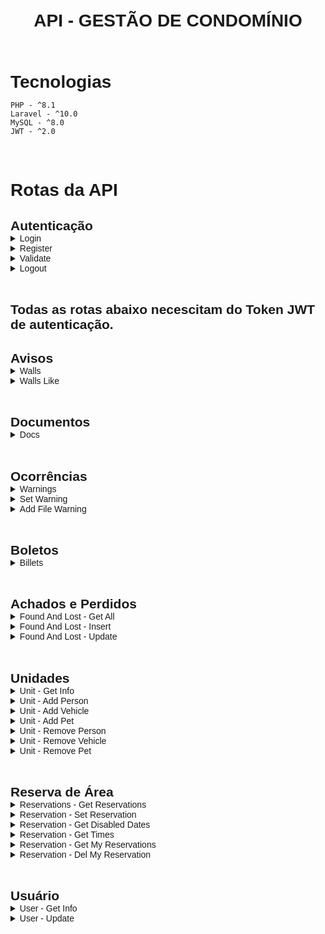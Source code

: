<div class="title">

<h1> API - GESTÃO DE CONDOMÍNIO </h1>

</div> <br/>

<!-- Tecnologias -->
<div>

# Tecnologias

```
PHP - ^8.1
Laravel - ^10.0
MySQL - ^8.0
JWT - ^2.0
```
</div><br>

<!-- Rotas -->
<div>

# Rotas da API
<!-- Rotas de Autenticação -->
<div class="routes">
    <h2> Autenticação </h2> 
    <details>
        <summary>Login</summary>
        <p>Rota: <b>api/auth/login</b> </p>
        <p>Parâmetros necessários: <b>cpf, password</b></p>
    </details>
    <details>
        <summary>Register</summary>
        <p>Rota: <b>api/auth/register</b></p>
        <p>Parâmetros necessários: <b>name, email, cpf, password, password_confirm</b></p>
    </details>
    <details>
        <summary>Validate</summary>
        <p>Rota: <b>api/auth/validate</b> </p>
        <p>Rota para validação do token de usuário, necessário enviar o Token JWT como autenticação Bearer</p>
    </details>
    <details>
        <summary>Logout</summary>
        <p>Rota: <b>api/auth/logout</b></p>
        <p>Necessário enviar o Token JWT para fazer o logout, pois para deslogar é necessário que esteja logado.</p>
    </details>
</div>

</div><br>

## Todas as rotas abaixo necescitam do Token JWT de autenticação.
<!-- Rotas de Avisos -->
<div class="routes">
    <h2>Avisos</h2>
    <details>
        <summary>Walls</summary>
        <p>Rota: <b>api/walls</b></p>
        <p>Responsávelpor trazer todos os avisos criados no sistema para os condôminos.</p>
    </details>
    <details>
        <summary>Walls Like</summary>
        <p>Rota: <b>api/wall/{id}/like</b></p>
        <p>Responsável por dar like em um aviso criado no sistema.</p>
    </details>

</div><br>

<!-- Rotas de Documentos -->
<div class="routes">
    <h2>Documentos</h2>
    <details>
        <summary>Docs</summary>
        <p>Rota: <b>api/docs</b></p>
        <p>Reponsável por trazer todos os documentos que são de carater geral do coondomínio.</p>
    </details>

</div><br>

<!-- Rotas do Livro de ocorrências -->
<div class="routes">
    <h2>Ocorrências</h2>
    <details>
        <summary>Warnings</summary>
        <p>Rota: <b>api/warnings</b></p>
        <p>Responsável por pegar as minhas ocorrências no livro de ocorrências.</p>
    </details>
    <details>
        <summary>Set Warning</summary>
        <p>Rota: <b>api/warning</b></p>
        <p>Responsável por criar uma nova ocorrência.</p>
    </details>
    <details>
        <summary>Add File Warning</summary>
        <p>Rota: <b>api/warning/file</b></p>
        <p>Responsável por adicionar images que serão usadas ao criar uma nova ocorrência.
        Obs: Esta rota deve ser implementada diretamente na criação da ocorrência, futuramente.</p>
    </details>

</div><br>

<!-- Rotas de Boletos -->
<div class="routes">
    <h2>Boletos</h2>
    <details>
        <summary>Billets</summary>
        <p>Rota: <b>api/billets</b></p>
        <p>Responsável por trazer os boletos relacionados a unidade do usuário conectado.
        Necessário parâmetro: <b>property</b></p>
    </details>

</div><br>

<!-- Rotas de Achados e perditos -->
<div class="routes">
    <h2>Achados e Perdidos</h2>
    <details>
        <summary>Found And Lost - Get All</summary>
        <p>Rota GET: <b>api/foundandlost</b></p>
        <p>Responsável por retornar todos os registros de achados e perdidos</p>
    </details>
    <details>
        <summary>Found And Lost - Insert</summary>
        <p>Rota POST: <b>api/foundandlost</b></p>
        <p>Responsável por inseriri um novo item para achados e perdidos. Parâmetros necessários: <b>description, where, photo</b></p>
    </details>
    <details>
        <summary>Found And Lost - Update</summary>
        <p>Rota POST: <b>api/foundandlost/{id}</b></p>
        <p>Responsável por atualizar o registro enviado no 'id'. Parâmetros necessários: description, where, photo</p>
    </details>

</div><br>

<!-- Rotas de Unidades/Casa/Apt -->
<div class="routes">
    <h2>Unidades</h2>
    <details>
        <summary>Unit - Get Info</summary>
        <p>Rota GET: <b>api/unit/{id}</b></p>
        <p>Responsável por pegar todas as informações de uma unidade específica.</p>
    </details>
    <details>
        <summary>Unit - Add Person</summary>
        <p>Rota POST: <b>api/unit/{id}/addperson</b></p>
        <p>Responsável por adicionar um Morador a unidade especificada. Parâmetros necessários: <b>name, birthdate</b></p>
    </details>
    <details>
        <summary>Unit - Add Vehicle</summary>
        <p>Rota POST: <b>api/unit/{id}/addvehicle</b></p>
        <p>Responsável por adicionar um Veículo a unidade especificada. Parâmetros necessários: <b>title, color, plate</b></p>
    </details>
    <details>
        <summary>Unit - Add Pet</summary>
        <p>Rota POST: <b>api/unit/{id}/addperson</b></p>
        <p>Responsável por adicionar um Pet a unidade especificada. Parâmetros necessários: <b>name, race</b></p>
    </details>
    <details>
        <summary>Unit - Remove Person</summary>
        <p>Rota POST: <b>api/unit/{id}/removeperson</b></p>
        <p>Responsável por remover um morador da unidade especificada. Parâmetros necessários: <b>id_person</b></p>
    </details>
    <details>
        <summary>Unit - Remove Vehicle</summary>
        <p>Rota POST: <b>api/unit/{id}/removevehicle</b></p>
        <p>Responsável por remover um Veículo da unidade especificada. Parâmetros necessários: <b>id</b></p>
    </details>
    <details>
        <summary>Unit - Remove Pet</summary>
        <p>Rota POST: <b>api/unit/{id}/removepet</b></p>
        <p>Responsável por remover um Pet da unidade especificada. Parâmetros necessários: <b>id</b></p>
    </details>

</div><br>

<!-- Rotas de Reservas -->
<div class="routes">
    <h2>Reserva de Área</h2>
    <details>
        <summary>Reservations - Get Reservations</summary>
        <p>Rota POST: <b>api/foundandlost/{id}</b></p>
        <p></p>
    </details>
    <details>
        <summary>Reservation - Set Reservation</summary>
        <p>Rota POST: <b>api/foundandlost/{id}</b></p>
    </details>
    <details>
        <summary>Reservation - Get Disabled Dates</summary>
        <p>Rota POST: <b>api/foundandlost/{id}</b></p>
    </details>
    <details>
        <summary>Reservation - Get Times</summary>
        <p>Rota POST: <b>api/foundandlost/{id}</b></p>
    </details>
    <details>
        <summary>Reservation - Get My Reservations</summary>
        <p>Rota POST: <b>api/foundandlost/{id}</b></p>
    </details>
    <details>
        <summary>Reservation - Del My Reservation</summary>
        <p>Rota POST: <b>api/foundandlost/{id}</b></p>
    </details>

</div><br>

<!-- Rotas de Usuário -->
<div class="routes">
    <h2>Usuário</h2>
    <details>
        <summary>User - Get Info</summary>
        <p>Rota POST: <b>api/foundandlost/{id}</b></p>
    </details>
    <details>
        <summary>User - Update</summary>
        <p>Rota POST: <b>api/foundandlost/{id}</b></p>
    </details>

</div><br>



<!-- Estilização -->

<style>
* {
    margin: 0px;
    padding: 0px;
    font-family: Verdana, Helvetica, Arial;
}

.title {
    display: block;
    text-align:center;
    padding: 10px;
}

.routes {
    display: flex;
    flex-direction: column;

}

details summary {
    user-select:none;
    cursor: pointer;
}


</style>